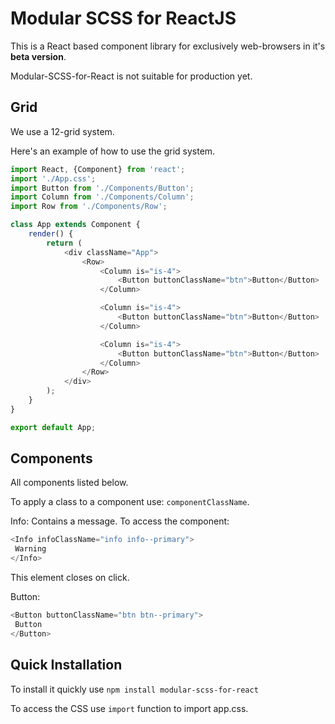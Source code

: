 # Modular SCSS for ReactJS

This is a React based component library for exclusively web-browsers in it's **beta version**.

Modular-SCSS-for-React is not suitable for production yet.

## Grid

We use a 12-grid system.

Here's an example of how to use the grid system.

```javascript
import React, {Component} from 'react';
import './App.css';
import Button from './Components/Button';
import Column from './Components/Column';
import Row from './Components/Row';

class App extends Component {
    render() {
        return (
            <div className="App">
                <Row>
                    <Column is="is-4">
                        <Button buttonClassName="btn">Button</Button>
                    </Column>

                    <Column is="is-4">
                        <Button buttonClassName="btn">Button</Button>
                    </Column>

                    <Column is="is-4">
                        <Button buttonClassName="btn">Button</Button>
                    </Column>
                </Row>
            </div>
        );
    }
}

export default App;

```

## Components

All components listed below.

To apply a class to a component use: `componentClassName`.

Info: Contains a message. To access the component:
```javascript
<Info infoClassName="info info--primary">
 Warning
</Info>
```

This element closes on click.

Button:

```javascript
<Button buttonClassName="btn btn--primary">
 Button
</Button>
```

## Quick Installation

To install it quickly use `npm install modular-scss-for-react`

To access the CSS use `import` function to import app.css.
